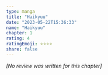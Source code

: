 ```yaml
---
type: manga
title: "Haikyuu"
date: "2023-05-22T15:36:33"
name: "Haikyuu"
chapter: 1
rating: 4
ratingEmoji: ⭐️⭐️⭐️⭐️
share: false
---
```


_[No review was written for this chapter]_
